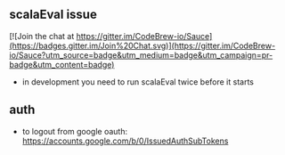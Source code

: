 ## scalaEval issue

[![Join the chat at https://gitter.im/CodeBrew-io/Sauce](https://badges.gitter.im/Join%20Chat.svg)](https://gitter.im/CodeBrew-io/Sauce?utm_source=badge&utm_medium=badge&utm_campaign=pr-badge&utm_content=badge)

* in development you need to run scalaEval twice before it starts

## auth

* to logout from google oauth: https://accounts.google.com/b/0/IssuedAuthSubTokens